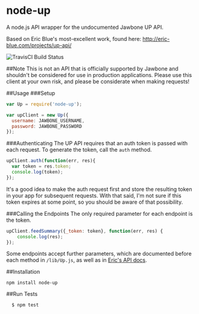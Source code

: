 # node-up

A node.js API wrapper for the undocumented Jawbone UP API.

Based on Eric Blue's most-excellent work, found here: http://eric-blue.com/projects/up-api/

![TravisCI Build Status](https://travis-ci.org/jonlong/node-up.png)

##Note
This is not an API that is officially supported by Jawbone and shouldn't be considered for use in production applications. Please use this client at your own risk, and please be considerate when making requests!

##Usage
###Setup
```js
var Up = require('node-up');

var upClient = new Up({
  username: JAWBONE_USERNAME,
  password: JAWBONE_PASSWORD
});
```

###Authenticating
The UP API requires that an auth token is passed with each request.  To generate the token, call the `auth` method.

```js
upClient.auth(function(err, res){
  var token = res.token;
  console.log(token);
});
```
It's a good idea to make the auth request first and store the resulting token in your app for subsequent requests.  With that said, I'm not sure if this token expires at some point, so you should be aware of that possibility.

###Calling the Endpoints
The only required parameter for each endpoint is the token.

```js
upClient.feedSummary({_token: token}, function(err, res) {
	console.log(res);
});
```

Some endpoints accept further parameters, which are documented before each method in `/lib/Up.js`, as well as in [Eric's API docs](http://eric-blue.com/projects/up-api/).

##Installation
```
npm install node-up
```

##Run Tests
``` bash
  $ npm test
```
